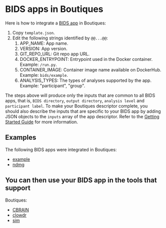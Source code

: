 # BIDS apps in Boutiques

Here is how to integrate a [BIDS
app](http://bids-apps.neuroimaging.io) in Boutiques:
1. Copy `template.json`.
2. Edit the following strings identified by `@@...@@`:
   1. APP_NAME: App name.
   2. VERSION: App version.
   3. GIT_REPO_URL: Git repo app URL.
   4. DOCKER_ENTRYPOINT: Entrypoint used in the Docker container. Example: `/run.py`.
   5. CONTAINER_IMAGE: Container image name available on DockerHub. Example: `bids/example`.
   6. ANALYSIS_TYPES: The types of analyses supported by the app. Example: "participant", "group".


The steps above will produce only the inputs that are common to all
BIDS apps, that is, `BIDS directory`, `output directory`, `analysis
level` and `participant label`. To make your Boutiques descriptor
complete, you should also describe the inputs that are specific to
your BIDS app by adding JSON objects to the `inputs` array of the app
descriptor. Refer to the [Getting Started
Guide](https://github.com/boutiques/boutiques/blob/master/examples/Getting%20Started%20with%20Boutiques.ipynb)
for more information.


## Examples

The following BIDS apps were integrated in Boutiques:

* [example](https://github.com/BIDS-Apps/example)
* [ndmg](https://github.com/BIDS-Apps/ndmg)

## You can then use your BIDS app in the tools that support
   Boutiques:

* [CBRAIN](https://github.com/aces/cbrain)
* [clowdr](https://github.com/clowdcontrol/clowder)
* [sim](https://github.com/big-data-lab-team/sim)
